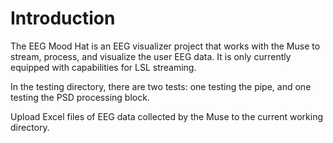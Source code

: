 # Introduction

The EEG Mood Hat is an EEG visualizer project that works with the Muse to stream, process, and visualize the user EEG data. It is only currently equipped with capabilities for LSL streaming.

In the testing directory, there are two tests: one testing the pipe, and one testing the PSD processing block.

Upload Excel files of EEG data collected by the Muse to the current working directory.